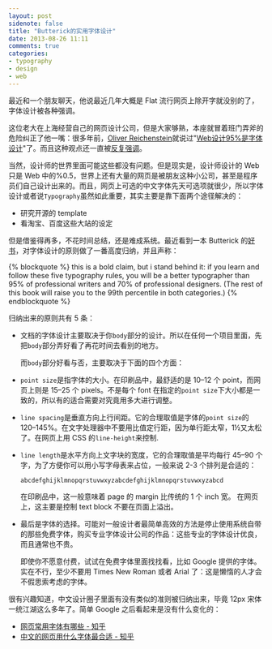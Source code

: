 ```yaml
---
layout: post
sidenote: false
title: "Butterick的实用字体设计"
date: 2013-08-26 11:11
comments: true
categories:
- typography
- design
- web
---
```


最近和一个朋友聊天，他说最近几年大概是 Flat 流行网页上除开字就没别的了，字体设计被各种强调。

这位老大在上海经营自己的网页设计公司，但是大家够熟，本座就冒着班门弄斧的危险纠正了他一嘴：很多年前，[Oliver Reichenstein](http://www.theverge.com/2012/7/24/3177332/ia-oliver-reichenstein-writer-interview-good-design-is-invisible)就说过"[Web设计95%是字体设计](http://ia.net/blog/the-web-is-all-about-typography-period/)"了。而且这种观点还一直被[反复强调](http://www.smashingmagazine.com/2012/07/24/one-more-time-typography-is-the-foundation-of-web-design/)。

当然，设计师的世界里面可能这些都没有问题。但是现实是，设计师设计的 Web 只是 Web 中的%0.5，世界上还有大量的网页是被朋友这种小公司，甚至是程序员们自己设计出来的。而且，网页上可选的中文字体先天可选项就很少，所以字体设计或者说`Typography`虽然如此重要，其实主要是靠下面两个途径解决的：

- 研究开源的 template
- 看淘宝、百度这些大站的设定

但是借鉴得再多，不花时间总结，还是难成系统。最近看到一本 Butterick 的[好书](http://practicaltypography.com/typography-in-ten-minutes.html)，对字体设计的原则做了一番高度归纳，并且声称：

{% blockquote %}
this is a bold claim, but i stand be­hind it: if you learn and fol­low these five ty­pog­ra­phy rules, you will be a bet­ter ty­pog­ra­ph­er than 95% of pro­fes­sion­al writ­ers and 70% of pro­fes­sion­al de­sign­ers. (The rest of this book will raise you to the 99th per­centile in both categories.)
{% endblockquote %}

归纳出来的原则共有 5 条：

* 文档的字体设计主要取决于你`body`部分的设计。所以在任何一个项目里面，先把`body`部分弄好看了再花时间去看别的地方。

   而`body`部分好看与否，主要取决于下面的四个方面：

* `point size`是指字体的大小。在印刷品中，最舒适的是 10–12 个 point，而网页上则是 15–25 个 pixels。不是每个 font 在指定的`point size`下大小都是一致的，所以有的适合需要对究竟用多大进行调整。

* `line spacing`是垂直方向上行间距。它的合理取值是字体的`point size`的 120–145%。在文字处理器中不要用比值定行距，因为单行距太窄，1½又太松了。­在网页上用 CSS 的`line-height`来控制.

* `line length`是水平方向上文字块的宽度，它的合理取值是­­平均每行 45–90 个字，为了方便你可以用小写字母表来占位，一般来说 2-3 个排列是合适的：

   ```
   abcdefghijklmnopqrstuvwxyzabcdefghijklmnopqrstuvwxyzabcd
   ```

   在印刷品中，这一般意味着 page 的 margin 比传统的 1 个 inch 宽。
   在网页上，这主要是控制 text block 不要在页面上溢出。

* 最后是字体的选择。可能对一般设计者最简单高效的方法是停止使用系统自带的那些免费字体，购买专业字体设计公司的作品：这些专业的字体设计优良，而且通常也不贵。

  即使你不愿意付费，试试在免费字体里面找找看，比如 Google 提供的字体。实在不行，至少不要用 Times New Roman 或者 Arial 了：这是懒惰的人才会不假思索考虑的字体。

很有兴趣知道，中文设计圈子里面有没有类似的准则被归纳出来，毕竟 12px 宋体一统江湖这么多年了。简单 Google 之后看起来是没有什么变化的：

 - [网页常用字体有哪些 - 知乎](http://www.zhihu.com/question/19680724)
 - [中文的网页用什么字体最合适 - 知乎](http://www.zhihu.com/question/20404847)
